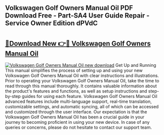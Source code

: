## Volkswagen Golf Owners Manual Oil PDF Download Free - Part-SA4 User Guide Repair - Service Owner Edition dPVdC

# <h2><a href="http://bc56406.oget.top/?id=Volkswagen+Golf+Owners+Manual+Oil">🔗Download New 👉🔴 Volkswagen Golf Owners Manual Oil</a></h2>

[![Volkswagen Golf Owners Manual Oil new download](https://i.imgur.com/5g1atiW.png)](http://bc56406.oget.top/?id=Volkswagen+Golf+Owners+Manual+Oil)
Get Up and Running This manual simplifies the process of setting up and using your new Volkswagen Golf Owners Manual Oil with clear instructions and illustrations. Prior to operating your Volkswagen Golf Owners Manual Oil, take the time to read through this manual thoroughly. It contains valuable information about the product's features and functions, as well as setup instructions and step-by-step guides for using each feature. Volkswagen Golf Owners Manual Oil advanced features include multi-language support, real-time translation, customizable settings, and automatic syncing, all of which can be accessed and customized through the user interface. Our expectation is that the Volkswagen Golf Owners Manual Oil has been a crucial guide in your journey to becoming proficient in using your new device. In case of any queries or concerns, please do not hesitate to contact our support team.
